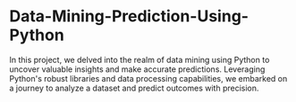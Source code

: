 # Data-Mining-Prediction-Using-Python
In this project, we delved into the realm of data mining using Python to uncover valuable insights and make accurate predictions. Leveraging Python's robust libraries and data processing capabilities, we embarked on a journey to analyze a dataset and predict outcomes with precision.
